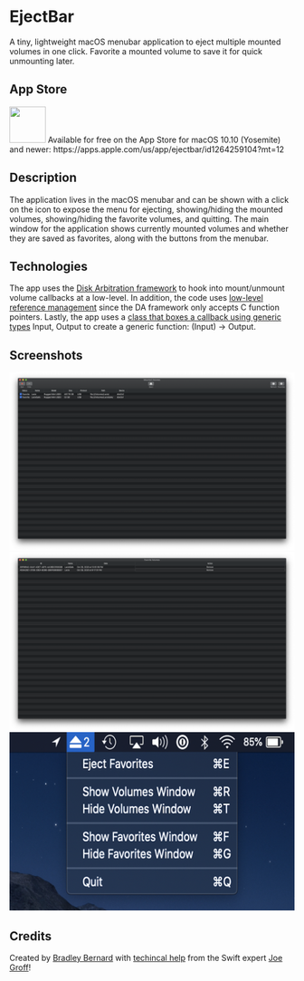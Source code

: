 # EjectBar
A tiny, lightweight macOS menubar application to eject multiple mounted volumes in one click. Favorite a mounted volume to save it for quick unmounting later.

## App Store
<img src="https://is2-ssl.mzstatic.com/image/thumb/Purple114/v4/e9/0e/46/e90e460d-24e4-6569-201d-d7da9e91d8f9/AppIcon-85-220-4-2x.png/230x0w.webp" width="64" height="64">
Available for free on the App Store for macOS 10.10 (Yosemite) and newer: https://apps.apple.com/us/app/ejectbar/id1264259104?mt=12

## Description

The application lives in the macOS menubar and can be shown with a click on the icon to expose the menu for ejecting, showing/hiding the mounted volumes, showing/hiding the favorite volumes, and quitting. The main window for the application shows currently mounted volumes and whether they are saved as favorites, along with the buttons from the menubar.

## Technologies
The app uses the [Disk Arbitration framework](https://github.com/bradleybernard/EjectBar/blob/master/EjectBar/Classes/Volume.swift#L170) to hook into mount/unmount volume callbacks at a low-level. In addition, the code uses [low-level reference management](https://github.com/bradleybernard/EjectBar/blob/master/EjectBar/Classes/Volume.swift#L67) since the DA framework only accepts C function pointers. Lastly, the app uses a [class that boxes a callback using generic types](https://github.com/bradleybernard/EjectBar/blob/master/EjectBar/Classes/Volume.swift#L28-L33) Input, Output to create a generic function: (Input) -> Output. 

## Screenshots
![Menu bar](/Screenshots/1.png?raw=true "1")
![Mounted volumes](/Screenshots/2.png?raw=true "2")
![Favorite volumes](/Screenshots/3.png?raw=true "3")

## Credits
Created by [Bradley Bernard](https://bradleybernard.com) with [techincal help](https://twitter.com/jckarter/status/889604979995967488) from the Swift expert [Joe Groff](https://twitter.com/jckarter)!